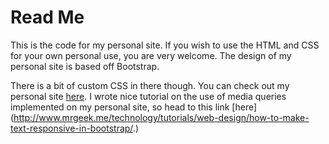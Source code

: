 Read Me
================

This is the code for my personal site. If you wish to use the HTML and CSS for your own personal use, you are very welcome. The design of my personal site is based off Bootstrap. 

There is a bit of custom CSS in there though. You can check out my personal site [here](<http://www.aligajani.com>). I wrote nice tutorial on the use of media queries implemented on my personal site, so head to this link [here](<http://www.mrgeek.me/technology/tutorials/web-design/how-to-make-text-responsive-in-bootstrap/>.)

